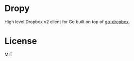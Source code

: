 
# Dropy

 High level Dropbox v2 client for Go built on top of [go-dropbox](https://github.com/tj/go-dropbox).

# License

 MIT